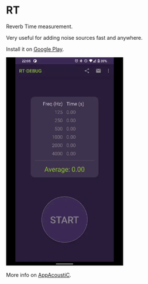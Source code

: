 # RT
Reverb Time measurement.

Very useful for adding noise sources fast and anywhere.

Install it on [Google Play](https://play.google.com/store/apps/details?id=com.appacoustic.rt).

<img src="demo.gif" width="320" />

More info on [AppAcoustiC](http://appacoustic.com/).
